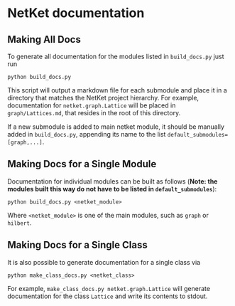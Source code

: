 # NetKet documentation

## Making All Docs
To generate all documentation for the modules listed in ``build_docs.py`` just run

```
python build_docs.py
```

This script will output a markdown file for each submodule and place it in a
directory that matches the NetKet project hierarchy. For example,
documentation for `netket.graph.Lattice` will be placed in `graph/Lattices.md`,
that resides in the root of this directory.

If a new submodule is added to main netket module, it should be manually added
in `build_docs.py`, appending its name to the list
`default_submodules=[graph,...]`.


## Making Docs for a Single Module
Documentation for individual modules can be built as follows (__Note: the
modules built this way do not have to be listed in `default_submodules`__):

```
python build_docs.py <netket_module>
```

Where `<netket_module>` is one of the main modules, such as `graph` or `hilbert`.

## Making Docs for a Single Class
It is also possible to generate documentation for a single class via

```
python make_class_docs.py <netket_class>
```

For example, `make_class_docs.py netket.graph.Lattice` will generate
documentation for the class `Lattice` and write its contents to stdout.
